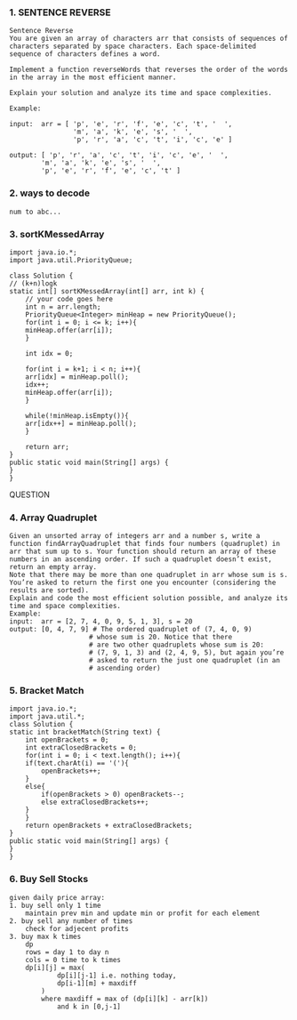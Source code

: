 
### 1. SENTENCE REVERSE
    Sentence Reverse
    You are given an array of characters arr that consists of sequences of characters separated by space characters. Each space-delimited sequence of characters defines a word.

    Implement a function reverseWords that reverses the order of the words in the array in the most efficient manner.

    Explain your solution and analyze its time and space complexities.

    Example:

    input:  arr = [ 'p', 'e', 'r', 'f', 'e', 'c', 't', '  ',
                    'm', 'a', 'k', 'e', 's', '  ',
                    'p', 'r', 'a', 'c', 't', 'i', 'c', 'e' ]

    output: [ 'p', 'r', 'a', 'c', 't', 'i', 'c', 'e', '  ',
            'm', 'a', 'k', 'e', 's', '  ',
            'p', 'e', 'r', 'f', 'e', 'c', 't' ]

### 2. ways to decode 
    num to abc...

### 3. sortKMessedArray
    import java.io.*;
    import java.util.PriorityQueue;

    class Solution {
    // (k+n)logk
    static int[] sortKMessedArray(int[] arr, int k) {
        // your code goes here
        int n = arr.length;
        PriorityQueue<Integer> minHeap = new PriorityQueue();
        for(int i = 0; i <= k; i++){
        minHeap.offer(arr[i]);
        }
        
        int idx = 0;
        
        for(int i = k+1; i < n; i++){
        arr[idx] = minHeap.poll();
        idx++;
        minHeap.offer(arr[i]);
        }
        
        while(!minHeap.isEmpty()){
        arr[idx++] = minHeap.poll();
        }
        
        return arr;
    }
    public static void main(String[] args) {
    }
    }

QUESTION
### 4. Array Quadruplet
    Given an unsorted array of integers arr and a number s, write a function findArrayQuadruplet that finds four numbers (quadruplet) in arr that sum up to s. Your function should return an array of these numbers in an ascending order. If such a quadruplet doesn’t exist, return an empty array.
    Note that there may be more than one quadruplet in arr whose sum is s. You’re asked to return the first one you encounter (considering the results are sorted).
    Explain and code the most efficient solution possible, and analyze its time and space complexities.
    Example:
    input:  arr = [2, 7, 4, 0, 9, 5, 1, 3], s = 20
    output: [0, 4, 7, 9] # The ordered quadruplet of (7, 4, 0, 9)
                        # whose sum is 20. Notice that there
                        # are two other quadruplets whose sum is 20:
                        # (7, 9, 1, 3) and (2, 4, 9, 5), but again you’re
                        # asked to return the just one quadruplet (in an
                        # ascending order)
### 5. Bracket Match
    import java.io.*;
    import java.util.*;
    class Solution {    
    static int bracketMatch(String text) {
        int openBrackets = 0;
        int extraClosedBrackets = 0;
        for(int i = 0; i < text.length(); i++){
        if(text.charAt(i) == '('){
            openBrackets++;
        }
        else{
            if(openBrackets > 0) openBrackets--;
            else extraClosedBrackets++;
        }
        }
        return openBrackets + extraClosedBrackets;
    }
    public static void main(String[] args) {
    }
    }

### 6. Buy Sell Stocks
    given daily price array:
    1. buy sell only 1 time
        maintain prev min and update min or profit for each element
    2. buy sell any number of times
        check for adjecent profits
    3. buy max k times
        dp 
        rows = day 1 to day n
        cols = 0 time to k times 
        dp[i][j] = max(
                dp[i][j-1] i.e. nothing today, 
                dp[i-1][m] + maxdiff
            )
            where maxdiff = max of (dp[i][k] - arr[k]) 
                and k in [0,j-1]
